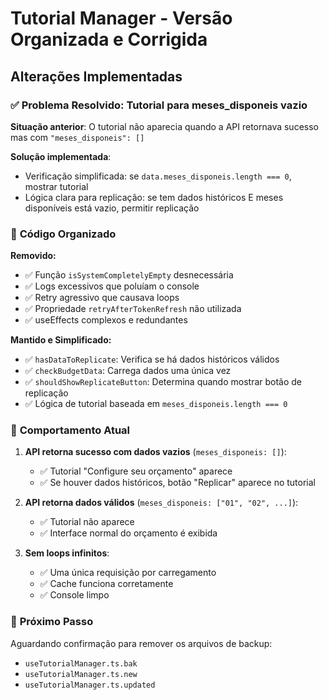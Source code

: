 # Tutorial Manager - Versão Organizada e Corrigida

## Alterações Implementadas

### ✅ **Problema Resolvido: Tutorial para meses_disponeis vazio**

**Situação anterior**: O tutorial não aparecia quando a API retornava sucesso mas com `"meses_disponeis": []`

**Solução implementada**: 
- Verificação simplificada: se `data.meses_disponeis.length === 0`, mostrar tutorial
- Lógica clara para replicação: se tem dados históricos E meses disponíveis está vazio, permitir replicação

### 🧹 **Código Organizado**

**Removido:**
- ✅ Função `isSystemCompletelyEmpty` desnecessária
- ✅ Logs excessivos que poluíam o console
- ✅ Retry agressivo que causava loops
- ✅ Propriedade `retryAfterTokenRefresh` não utilizada
- ✅ useEffects complexos e redundantes

**Mantido e Simplificado:**
- ✅ `hasDataToReplicate`: Verifica se há dados históricos válidos
- ✅ `checkBudgetData`: Carrega dados uma única vez
- ✅ `shouldShowReplicateButton`: Determina quando mostrar botão de replicação
- ✅ Lógica de tutorial baseada em `meses_disponeis.length === 0`

### 🎯 **Comportamento Atual**

1. **API retorna sucesso com dados vazios** (`meses_disponeis: []`):
   - ✅ Tutorial "Configure seu orçamento" aparece
   - ✅ Se houver dados históricos, botão "Replicar" aparece no tutorial

2. **API retorna dados válidos** (`meses_disponeis: ["01", "02", ...]`):
   - ✅ Tutorial não aparece
   - ✅ Interface normal do orçamento é exibida

3. **Sem loops infinitos**:
   - ✅ Uma única requisição por carregamento
   - ✅ Cache funciona corretamente
   - ✅ Console limpo

### 📁 **Próximo Passo**
Aguardando confirmação para remover os arquivos de backup:
- `useTutorialManager.ts.bak`
- `useTutorialManager.ts.new`  
- `useTutorialManager.ts.updated`
